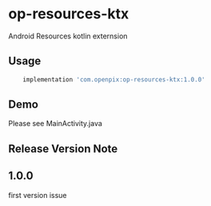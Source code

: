 # op-resources-ktx

Android Resources kotlin externsion

## Usage

```gradle
    implementation 'com.openpix:op-resources-ktx:1.0.0'
```

## Demo

Please see MainActivity.java

## Release Version Note

## 1.0.0

first version issue

